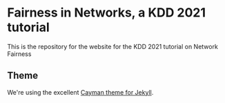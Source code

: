 # Fairness in Networks, a KDD 2021 tutorial

This is the repository for the website for the KDD 2021 tutorial on
Network Fairness

## Theme

We're using the excellent [Cayman theme for
Jekyll](https://github.com/pietromenna/jekyll-cayman-theme).
